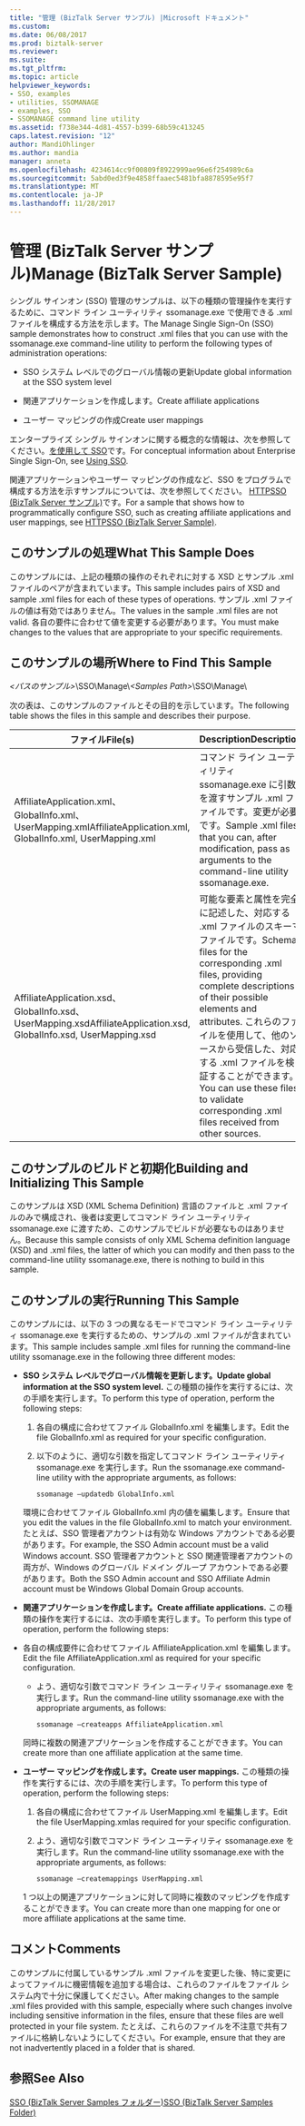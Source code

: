 ```yaml
---
title: "管理 (BizTalk Server サンプル) |Microsoft ドキュメント"
ms.custom: 
ms.date: 06/08/2017
ms.prod: biztalk-server
ms.reviewer: 
ms.suite: 
ms.tgt_pltfrm: 
ms.topic: article
helpviewer_keywords:
- SSO, examples
- utilities, SSOMANAGE
- examples, SSO
- SSOMANAGE command line utility
ms.assetid: f738e344-4d81-4557-b399-68b59c413245
caps.latest.revision: "12"
author: MandiOhlinger
ms.author: mandia
manager: anneta
ms.openlocfilehash: 4234614cc9f00809f8922999ae96e6f254989c6a
ms.sourcegitcommit: 5abd0ed3f9e4858ffaaec5481bfa8878595e95f7
ms.translationtype: MT
ms.contentlocale: ja-JP
ms.lasthandoff: 11/28/2017
---
```

# <a name="manage-biztalk-server-sample"></a><span data-ttu-id="a2384-102">管理 (BizTalk Server サンプル)</span><span class="sxs-lookup"><span data-stu-id="a2384-102">Manage (BizTalk Server Sample)</span></span>
<span data-ttu-id="a2384-103">シングル サインオン (SSO) 管理のサンプルは、以下の種類の管理操作を実行するために、コマンド ライン ユーティリティ ssomanage.exe で使用できる .xml ファイルを構成する方法を示します。</span><span class="sxs-lookup"><span data-stu-id="a2384-103">The Manage Single Sign-On (SSO) sample demonstrates how to construct .xml files that you can use with the ssomanage.exe command-line utility to perform the following types of administration operations:</span></span>  
  
-   <span data-ttu-id="a2384-104">SSO システム レベルでのグローバル情報の更新</span><span class="sxs-lookup"><span data-stu-id="a2384-104">Update global information at the SSO system level</span></span>  
  
-   <span data-ttu-id="a2384-105">関連アプリケーションを作成します。</span><span class="sxs-lookup"><span data-stu-id="a2384-105">Create affiliate applications</span></span>  
  
-   <span data-ttu-id="a2384-106">ユーザー マッピングの作成</span><span class="sxs-lookup"><span data-stu-id="a2384-106">Create user mappings</span></span>  
  
 <span data-ttu-id="a2384-107">エンタープライズ シングル サインオンに関する概念的な情報は、次を参照してください。[を使用して SSO](../core/using-sso.md)です。</span><span class="sxs-lookup"><span data-stu-id="a2384-107">For conceptual information about Enterprise Single Sign-On, see [Using SSO](../core/using-sso.md).</span></span>  
  
 <span data-ttu-id="a2384-108">関連アプリケーションやユーザー マッピングの作成など、SSO をプログラムで構成する方法を示すサンプルについては、次を参照してください。 [HTTPSSO (BizTalk Server サンプル)](../core/httpsso-biztalk-server-sample.md)です。</span><span class="sxs-lookup"><span data-stu-id="a2384-108">For a sample that shows how to programmatically configure SSO, such as creating affiliate applications and user mappings, see [HTTPSSO (BizTalk Server Sample)](../core/httpsso-biztalk-server-sample.md).</span></span>  
  
## <a name="what-this-sample-does"></a><span data-ttu-id="a2384-109">このサンプルの処理</span><span class="sxs-lookup"><span data-stu-id="a2384-109">What This Sample Does</span></span>  
 <span data-ttu-id="a2384-110">このサンプルには、上記の種類の操作のそれぞれに対する XSD とサンプル .xml ファイルのペアが含まれています。</span><span class="sxs-lookup"><span data-stu-id="a2384-110">This sample includes pairs of XSD and sample .xml files for each of these types of operations.</span></span> <span data-ttu-id="a2384-111">サンプル .xml ファイルの値は有効ではありません。</span><span class="sxs-lookup"><span data-stu-id="a2384-111">The values in the sample .xml files are not valid.</span></span> <span data-ttu-id="a2384-112">各自の要件に合わせて値を変更する必要があります。</span><span class="sxs-lookup"><span data-stu-id="a2384-112">You must make changes to the values that are appropriate to your specific requirements.</span></span>  
  
## <a name="where-to-find-this-sample"></a><span data-ttu-id="a2384-113">このサンプルの場所</span><span class="sxs-lookup"><span data-stu-id="a2384-113">Where to Find This Sample</span></span>  
 <span data-ttu-id="a2384-114">*\<パスのサンプル\>*\SSO\Manage\\</span><span class="sxs-lookup"><span data-stu-id="a2384-114">*\<Samples Path\>*\SSO\Manage\\</span></span>  
  
 <span data-ttu-id="a2384-115">次の表は、このサンプルのファイルとその目的を示しています。</span><span class="sxs-lookup"><span data-stu-id="a2384-115">The following table shows the files in this sample and describes their purpose.</span></span>  
  
|<span data-ttu-id="a2384-116">ファイル</span><span class="sxs-lookup"><span data-stu-id="a2384-116">File(s)</span></span>|<span data-ttu-id="a2384-117">Description</span><span class="sxs-lookup"><span data-stu-id="a2384-117">Description</span></span>|  
|---------------|-----------------|  
|<span data-ttu-id="a2384-118">AffiliateApplication.xml、GlobalInfo.xml、UserMapping.xml</span><span class="sxs-lookup"><span data-stu-id="a2384-118">AffiliateApplication.xml, GlobalInfo.xml, UserMapping.xml</span></span>|<span data-ttu-id="a2384-119">コマンド ライン ユーティリティ ssomanage.exe に引数を渡すサンプル .xml ファイルです。変更が必要です。</span><span class="sxs-lookup"><span data-stu-id="a2384-119">Sample .xml files that you can, after modification, pass as arguments to the command-line utility ssomanage.exe.</span></span>|  
|<span data-ttu-id="a2384-120">AffiliateApplication.xsd、GlobalInfo.xsd、UserMapping.xsd</span><span class="sxs-lookup"><span data-stu-id="a2384-120">AffiliateApplication.xsd, GlobalInfo.xsd, UserMapping.xsd</span></span>|<span data-ttu-id="a2384-121">可能な要素と属性を完全に記述した、対応する .xml ファイルのスキーマ ファイルです。</span><span class="sxs-lookup"><span data-stu-id="a2384-121">Schema files for the corresponding .xml files, providing complete descriptions of their possible elements and attributes.</span></span> <span data-ttu-id="a2384-122">これらのファイルを使用して、他のソースから受信した、対応する .xml ファイルを検証することができます。</span><span class="sxs-lookup"><span data-stu-id="a2384-122">You can use these files to validate corresponding .xml files received from other sources.</span></span>|  
  
## <a name="building-and-initializing-this-sample"></a><span data-ttu-id="a2384-123">このサンプルのビルドと初期化</span><span class="sxs-lookup"><span data-stu-id="a2384-123">Building and Initializing This Sample</span></span>  
 <span data-ttu-id="a2384-124">このサンプルは XSD (XML Schema Definition) 言語のファイルと .xml ファイルのみで構成され、後者は変更してコマンド ライン ユーティリティ ssomanage.exe に渡すため、このサンプルでビルドが必要なものはありません。</span><span class="sxs-lookup"><span data-stu-id="a2384-124">Because this sample consists of only XML Schema definition language (XSD) and .xml files, the latter of which you can modify and then pass to the command-line utility ssomanage.exe, there is nothing to build in this sample.</span></span>  
  
## <a name="running-this-sample"></a><span data-ttu-id="a2384-125">このサンプルの実行</span><span class="sxs-lookup"><span data-stu-id="a2384-125">Running This Sample</span></span>  
 <span data-ttu-id="a2384-126">このサンプルには、以下の 3 つの異なるモードでコマンド ライン ユーティリティ ssomanage.exe を実行するための、サンプルの .xml ファイルが含まれています。</span><span class="sxs-lookup"><span data-stu-id="a2384-126">This sample includes sample .xml files for running the command-line utility ssomanage.exe in the following three different modes:</span></span>  
  
-   <span data-ttu-id="a2384-127">**SSO システム レベルでグローバル情報を更新します。**</span><span class="sxs-lookup"><span data-stu-id="a2384-127">**Update global information at the SSO system level.**</span></span> <span data-ttu-id="a2384-128">この種類の操作を実行するには、次の手順を実行します。</span><span class="sxs-lookup"><span data-stu-id="a2384-128">To perform this type of operation, perform the following steps:</span></span>  
  
    1.  <span data-ttu-id="a2384-129">各自の構成に合わせてファイル GlobalInfo.xml を編集します。</span><span class="sxs-lookup"><span data-stu-id="a2384-129">Edit the file GlobalInfo.xml as required for your specific configuration.</span></span>  
  
    2.  <span data-ttu-id="a2384-130">以下のように、適切な引数を指定してコマンド ライン ユーティリティ ssomanage.exe を実行します。</span><span class="sxs-lookup"><span data-stu-id="a2384-130">Run the ssomanage.exe command-line utility with the appropriate arguments, as follows:</span></span>  
  
        ```  
        ssomanage –updatedb GlobalInfo.xml  
        ```  
  
     <span data-ttu-id="a2384-131">環境に合わせてファイル GlobalInfo.xml 内の値を編集します。</span><span class="sxs-lookup"><span data-stu-id="a2384-131">Ensure that you edit the values in the file GlobalInfo.xml to match your environment.</span></span> <span data-ttu-id="a2384-132">たとえば、SSO 管理者アカウントは有効な Windows アカウントである必要があります。</span><span class="sxs-lookup"><span data-stu-id="a2384-132">For example, the SSO Admin account must be a valid Windows account.</span></span> <span data-ttu-id="a2384-133">SSO 管理者アカウントと SSO 関連管理者アカウントの両方が、Windows のグローバル ドメイン グループ アカウントである必要があります。</span><span class="sxs-lookup"><span data-stu-id="a2384-133">Both the SSO Admin account and SSO Affiliate Admin account must be Windows Global Domain Group accounts.</span></span>  
  
-   <span data-ttu-id="a2384-134">**関連アプリケーションを作成します。**</span><span class="sxs-lookup"><span data-stu-id="a2384-134">**Create affiliate applications.**</span></span> <span data-ttu-id="a2384-135">この種類の操作を実行するには、次の手順を実行します。</span><span class="sxs-lookup"><span data-stu-id="a2384-135">To perform this type of operation, perform the following steps:</span></span>  
  
-   <span data-ttu-id="a2384-136">各自の構成要件に合わせてファイル AffiliateApplication.xml を編集します。</span><span class="sxs-lookup"><span data-stu-id="a2384-136">Edit the file AffiliateApplication.xml as required for your specific configuration.</span></span>  
  
    -   <span data-ttu-id="a2384-137">よう、適切な引数でコマンド ライン ユーティリティ ssomanage.exe を実行します。</span><span class="sxs-lookup"><span data-stu-id="a2384-137">Run the command-line utility ssomanage.exe with the appropriate arguments, as follows:</span></span>  
  
        ```  
        ssomanage –createapps AffiliateApplication.xml  
        ```  
  
     <span data-ttu-id="a2384-138">同時に複数の関連アプリケーションを作成することができます。</span><span class="sxs-lookup"><span data-stu-id="a2384-138">You can create more than one affiliate application at the same time.</span></span>  
  
-   <span data-ttu-id="a2384-139">**ユーザー マッピングを作成します。**</span><span class="sxs-lookup"><span data-stu-id="a2384-139">**Create user mappings.**</span></span> <span data-ttu-id="a2384-140">この種類の操作を実行するには、次の手順を実行します。</span><span class="sxs-lookup"><span data-stu-id="a2384-140">To perform this type of operation, perform the following steps:</span></span>  
  
    1.  <span data-ttu-id="a2384-141">各自の構成に合わせてファイル UserMapping.xml を編集します。</span><span class="sxs-lookup"><span data-stu-id="a2384-141">Edit the file UserMapping.xmlas required for your specific configuration.</span></span>  
  
    2.  <span data-ttu-id="a2384-142">よう、適切な引数でコマンド ライン ユーティリティ ssomanage.exe を実行します。</span><span class="sxs-lookup"><span data-stu-id="a2384-142">Run the command-line utility ssomanage.exe with the appropriate arguments, as follows:</span></span>  
  
        ```  
        ssomanage –createmappings UserMapping.xml  
        ```  
  
     <span data-ttu-id="a2384-143">1 つ以上の関連アプリケーションに対して同時に複数のマッピングを作成することができます。</span><span class="sxs-lookup"><span data-stu-id="a2384-143">You can create more than one mapping for one or more affiliate applications at the same time.</span></span>  
  
## <a name="comments"></a><span data-ttu-id="a2384-144">コメント</span><span class="sxs-lookup"><span data-stu-id="a2384-144">Comments</span></span>  
 <span data-ttu-id="a2384-145">このサンプルに付属しているサンプル .xml ファイルを変更した後、特に変更によってファイルに機密情報を追加する場合は、これらのファイルをファイル システム内で十分に保護してください。</span><span class="sxs-lookup"><span data-stu-id="a2384-145">After making changes to the sample .xml files provided with this sample, especially where such changes involve including sensitive information in the files, ensure that these files are well protected in your file system.</span></span> <span data-ttu-id="a2384-146">たとえば、これらのファイルを不注意で共有ファイルに格納しないようにしてください。</span><span class="sxs-lookup"><span data-stu-id="a2384-146">For example, ensure that they are not inadvertently placed in a folder that is shared.</span></span>  
  
## <a name="see-also"></a><span data-ttu-id="a2384-147">参照</span><span class="sxs-lookup"><span data-stu-id="a2384-147">See Also</span></span>  
 [<span data-ttu-id="a2384-148">SSO (BizTalk Server Samples フォルダー)</span><span class="sxs-lookup"><span data-stu-id="a2384-148">SSO (BizTalk Server Samples Folder)</span></span>](../core/sso-biztalk-server-samples-folder.md)